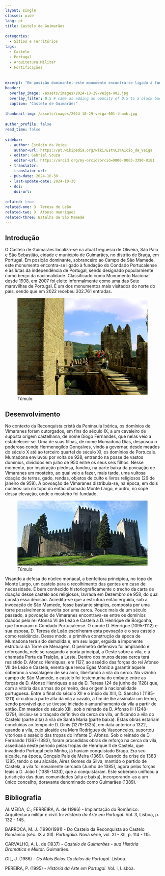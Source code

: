 ```yaml
---
layout: single
classes: wide
lang: pt
title: Castelo de Guimarães

categories:
  - Sítios e Territórios
tags:
  - Castelo
  - Portugal
  - Arquitetura Militar
  - Fortificações


excerpt: "Em posição dominante, este monumento encontra-se ligado à fundação do Condado Portucalense e às lutas da independência de Portugal, sendo designado popularmente como berço da nacionalidade."
header:
  overlay_image: /assets/images/2024-10-29-veiga-002.jpg
  overlay_filter: 0.5 # same as adding an opacity of 0.5 to a black background
  caption: "Castelo de Guimarães"

thumbnail-img: /assets/images/2024-10-29-veiga-001-thumb.jpg

author_profile: false
read_time: false

sidebar:
  - author: Estácio da Veiga
    author-url: https://pt.wikipedia.org/wiki/Est%C3%A1cio_da_Veiga
  - editor: Gabriel Souza
    editor-url: https://orcid.org/my-orcid?orcid=0000-0003-3390-8181
  - translator: 
    translator-url:
  - pub-date: 2024-10-30
  - last-update-date: 2024-10-30
  - doi: 
    doi-url:

related: true
related-one: D. Teresa de Leão 
related-two: D. Afonso Henriques
related-three: Batalha de São Mamede
---
```


## Introdução
O Castelo de Guimarães localiza-se na atual freguesia de Oliveira, São Paio e São Sebastião, cidade e município de Guimarães, no distrito de Braga, em Portugal.
Em posição dominante, sobranceiro ao Campo de São Mamede, este monumento encontra-se ligado à fundação do Condado Portucalense e às lutas da independência de Portugal, sendo designado popularmente como berço da nacionalidade.
Classificado como Monumento Nacional desde 1908, em 2007 foi eleito informalmente como uma das Sete maravilhas de Portugal.
É um dos monumentos mais visitados do norte do país, sendo que em 2022 recebeu 302.761 entradas.

<figure>
    <a href="/assets/images/2024-10-29-veiga-001.jpg"><img src="/assets/images/2024-10-29-veiga-001.jpg"></a>
    <figcaption>Túmulo</figcaption>        
</figure>

## Desenvolvimento
No contexto da Reconquista cristã da Península Ibérica, os domínios de Vimaranes foram outorgados, em fins do século IX, a um cavaleiro de suposta origem castelhana, de nome Diogo Fernandes, que nelas veio a estabelecer-se.
Uma de suas filhas, de nome Mumadona Dias, desposou o poderoso conde Hermenegildo Gonçalves, vindo a governar, desde meados do século X até ao terceiro quartel do século XI, os domínios de Portucale. Mumadona enviuvou por volta de 928, entrando na posse de vastos domínios, divididos em julho de 950 entre os seus seis filhos. Nesse momento, por inspiração piedosa, fundou, na parte baixa da povoação de Vimaranes um mosteiro, ao qual veio a fazer, mais tarde, uma vultosa doação de terras, gado, rendas, objetos de culto e livros religiosos (26 de janeiro de 959). 
A povoação de Vimaranes distribuía-se, na época, em dois núcleos: um no topo do então chamado Monte Largo, e outro, no sopé dessa elevação, onde o mosteiro foi fundado. 

<figure>
    <a href="/assets/images/2024-10-29-veiga-002.jpg"><img src="/assets/images/2024-10-29-veiga-002.jpg"></a>
    <figcaption>Túmulo</figcaption>        
</figure>

Visando a defesa do núcleo monacal, a benfeitora principiou, no topo do Monte Largo, um castelo para o recolhimento das gentes em caso de necessidade. É bem conhecido historiograficamente o trecho da carta de doação desse castelo aos religiosos, lavrada em Dezembro de 958, do qual consta essa decisão. Acredita-se que a estrutura então erguida, sob a invocação de São Mamede, fosse bastante simples, composta por uma torre possívelmente envolta por uma cerca.
Pouco mais de um século passado, a povoação de Vimaranes encontrava-se entre os domínios doados pelo rei Afonso VI de Leão e Castela a D. Henrique de Borgonha, que formaram o Condado Portucalense. O conde D. Henrique (1095-1112) e sua esposa, D. Teresa de Leão escolheram esta povoação e o seu castelo como residência. Desse modo, a primitiva construção da época de Mumadona terá sido demolida e, em seu lugar, erguida a imponente estrutura da Torre de Menagem. O perímetro defensivo foi ampliando e reforçando, nele se rasgando a porta principal, a Oeste sobre a vila, e a chamada Porta da Traição, a Leste.
Dentro dos muros dessa cerca terá resistido D. Afonso Henriques, em 1127, ao assédio das forças do rei Afonso VII de Leão e Castela, evento que levou Egas Moniz a garantir aquele soberano a vassalagem de seu amo, libertando a vila do cerco. No vizinho campo de São Mamede, o castelo foi testemunha do embate entre as forças de D. Afonso Henriques e as de D. Teresa (24 de junho de 1128) que, com a vitória das armas do primeiro, deu origem à nacionalidade portuguesa.
Entre o final do século XII e o início do XIII, D. Sancho I (1185-1211) circuitou a parte alta da vila a cavalo, a fim de lhe assinalar um termo, sendo provável que se tivesse iniciado o amuralhamento da vila a partir de então. Em meados do século XIII, sob o reinado de D. Afonso III (1248-1279), iniciou-se o traçado definitivo da cerca da vila, unificando a vila do Castelo (parte alta) à vila de Santa Maria (parte baixa). Estas obras estariam concluídas ao tempo de D. Dinis (1279-1325), em data anterior a 1322, quando a vila, cujo alcaide era Mem Rodrigues de Vasconcelos, suportou vitoriosa o assédio das tropas do infante D. Afonso. 
Sob o reinado de D. Fernando (1367-1383), foram procedidas obras de reforço na cerca da vila, assediada neste período pelas tropas de Henrique II de Castela, que invadindo Portugal pelo Minho, já haviam conquistado Braga. Era seu alcaide, na época, Gonçalo Pais de Meira (1369).
Quando da crise de 1383-1385, tendo o seu alcaide, Aires Gomes da Silva, mantido o partido de Castela, a vila foi novamente cercada (Junho de 1385), agora pelas forças leais a D. João I (1385-1433), que a conquistaram. Este soberano unificou a jurisdição das duas comunidades (alta e baixa), incorporando-as a um único concelho, doravante denominado como Guimarães (1389). 


## Bibliografia
ALMEIDA, C.; FERREIRA, A. de (1986) - Implantação do Românico: Arquitectura militar e civil. In: *História da Arte em Portugal*. Vol. 3, Lisboa, p. 132 - 145. 

BARROCA, M. J. (1990/1991) - Do Castelo da Reconquista ao Castelo Românico (séc. IX a XII). *Portugália*. Nova série, vol. XI - XII, p. 114 - 115. 

CARVALHO, A. L. de (1937) - *Castelo de Guimarães - sua História Dramática e Militar*. Guimarães. 

GIL, J. (1986) - *Os Mais Belos Castelos de Portugal*. Lisboa. 

PEREIRA, P. (1995) - *História da Arte em Portugal*. Vol. I, Lisboa. 
